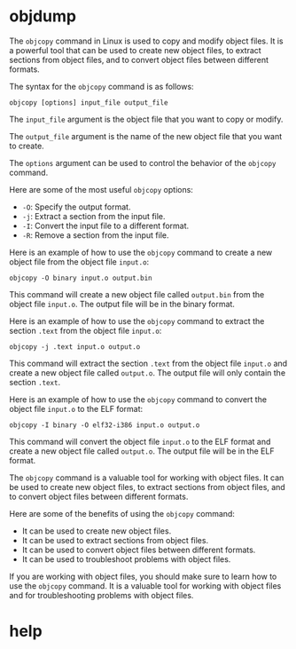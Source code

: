 # objdump


The `objcopy` command in Linux is used to copy and modify object files. It is a powerful tool that can be used to create new object files, to extract sections from object files, and to convert object files between different formats.

The syntax for the `objcopy` command is as follows:

```
objcopy [options] input_file output_file
```

The `input_file` argument is the object file that you want to copy or modify.

The `output_file` argument is the name of the new object file that you want to create.

The `options` argument can be used to control the behavior of the `objcopy` command.

Here are some of the most useful `objcopy` options:

* `-O`: Specify the output format.
* `-j`: Extract a section from the input file.
* `-I`: Convert the input file to a different format.
* `-R`: Remove a section from the input file.

Here is an example of how to use the `objcopy` command to create a new object file from the object file `input.o`:

```
objcopy -O binary input.o output.bin
```

This command will create a new object file called `output.bin` from the object file `input.o`. The output file will be in the binary format.

Here is an example of how to use the `objcopy` command to extract the section `.text` from the object file `input.o`:

```
objcopy -j .text input.o output.o
```

This command will extract the section `.text` from the object file `input.o` and create a new object file called `output.o`. The output file will only contain the section `.text`.

Here is an example of how to use the `objcopy` command to convert the object file `input.o` to the ELF format:

```
objcopy -I binary -O elf32-i386 input.o output.o
```

This command will convert the object file `input.o` to the ELF format and create a new object file called `output.o`. The output file will be in the ELF format.

The `objcopy` command is a valuable tool for working with object files. It can be used to create new object files, to extract sections from object files, and to convert object files between different formats.

Here are some of the benefits of using the `objcopy` command:

* It can be used to create new object files.
* It can be used to extract sections from object files.
* It can be used to convert object files between different formats.
* It can be used to troubleshoot problems with object files.

If you are working with object files, you should make sure to learn how to use the `objcopy` command. It is a valuable tool for working with object files and for troubleshooting problems with object files.



# help 

```

```
